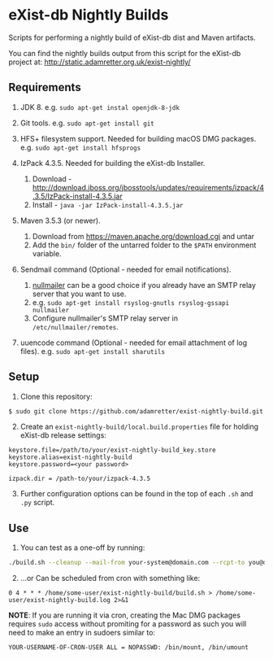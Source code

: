 # eXist-db Nightly Builds
Scripts for performing a nightly build of eXist-db dist and Maven artifacts.

You can find the nightly builds output from this script for the eXist-db project at: http://static.adamretter.org.uk/exist-nightly/

## Requirements
1. JDK 8.
    e.g. `sudo apt-get instal openjdk-8-jdk`

2. Git tools.
    e.g. `sudo apt-get install git`

3. HFS+ filesystem support. Needed for building macOS DMG packages.
    e.g. `sudo apt-get install hfsprogs`

4. IzPack 4.3.5. Needed for building the eXist-db Installer.
   1. Download - http://download.jboss.org/jbosstools/updates/requirements/izpack/4.3.5/IzPack-install-4.3.5.jar
   2. Install - `java -jar IzPack-install-4.3.5.jar`

5. Maven 3.5.3 (or newer).
    1. Download from https://maven.apache.org/download.cgi and untar
    2. Add the `bin/` folder of the untarred folder to the `$PATH` environment variable.

6. Sendmail command (Optional - needed for email notifications).
    1. [nullmailer](https://github.com/bruceg/nullmailer) can be a good choice if you already have an SMTP relay server that you want to use.
    2. e.g. `sudo apt-get install rsyslog-gnutls rsyslog-gssapi nullmailer`
    3. Configure nullmailer's SMTP relay server in `/etc/nullmailer/remotes`.

7. uuencode command (Optional - needed for email attachment of log files).
    e.g. `sudo apt-get install sharutils`


## Setup
1. Clone this repository:

```bash
$ sudo git clone https://github.com/adamretter/exist-nightly-build.git
```

2. Create an `exist-nightly-build/local.build.properties` file for holding eXist-db release settings:
```
keystore.file=/path/to/your/exist-nightly-build_key.store
keystore.alias=exist-nightly-build
keystore.password=<your password>

izpack.dir = /path-to/your/izpack-4.3.5
```

3. Further configuration options can be found in the top of each `.sh` and `.py` script.

## Use
1. You can test as a one-off by running:

```bash
./build.sh --cleanup --mail-from your-system@domain.com --rcpt-to you@domain.com
```

2. ...or Can be scheduled from cron with something like:

```
0 4 * * * /home/some-user/exist-nightly-build/build.sh > /home/some-user/exist-nightly-build.log 2>&1
```

**NOTE**: If you are running it via cron, creating the Mac DMG packages requires `sudo` access without promiting for a password as such you will need to make an entry in sudoers similar to:

```
YOUR-USERNAME-OF-CRON-USER ALL = NOPASSWD: /bin/mount, /bin/umount
```
